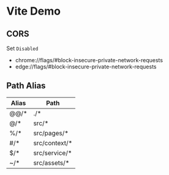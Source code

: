 # Vite Demo

## CORS

Set `Disabled`

- chrome://flags/#block-insecure-private-network-requests
- edge://flags/#block-insecure-private-network-requests

## Path Alias

| Alias | Path           |
| ----- | -------------- |
| @@/\* | ./\*           |
| @/\*  | src/\*         |
| %/\*  | src/pages/\*   |
| #/\*  | src/context/\* |
| $/\*  | src/service/\* |
| ~/\*  | src/assets/\*  |
